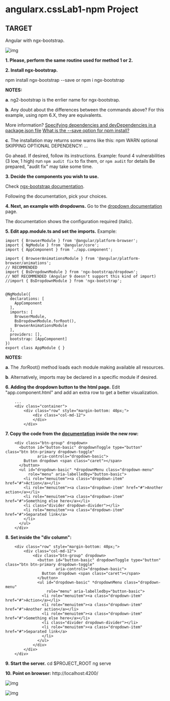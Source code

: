 # angularx.cssLab1-npm Project 



## TARGET 

Angular with ngx-bootstrap.

 

![img](https://ultering.com/it4us/wp-content/uploads/2021/01/angular-cssLab1-npm-ngx.jpg)

**1. Please, perform the same routine used for method 1 or 2.**



**2. Install ngx-bootstrap.**

npm install ngx-bootstrap --save
or
npm i ngx-bootstrap

**NOTES:**

**a**. ng2-bootstrap is the errlier name for ngx-bootstrap.

**b**. Any doubt about the differences between the commands above?
For this example, using npm 6.X, they are equivalents.

More information?
[Specifying dependencies and devDependencies in a package.json file](https://docs.npmjs.com/specifying-dependencies-and-devdependencies-in-a-package-json-file)
[What is the --save option for npm install?](https://stackoverflow.com/questions/19578796/what-is-the-save-option-for-npm-install)

**c**. The installation may returns some warns like this:
npm WARN optional SKIPPING OPTIONAL DEPENDENCY: ...

Go ahead.
If desired, follow its instructions. Example:
found 4 vulnerabilities (3 low, 1 high)
run `npm audit fix` to fix them, or `npm audit` for details
Be prepared, "audit fix" may take some time.



**3. Decide the components you wish to use.**

Check [ngx-bootstrap documentation](https://valor-software.com/ngx-bootstrap/#/documentation).

Following the documentation, pick your choices.



**4. Next, an example with dropdowns.**
Go to the [dropdown documentation](https://valor-software.com/ngx-bootstrap/#/dropdowns) page.

The documentation shows the configuration required (italic).



**5. Edit app.module.ts and set the imports.**
Example:

```
import { BrowserModule } from '@angular/platform-browser';
import { NgModule } from '@angular/core';
import { AppComponent } from './app.component';

import { BrowserAnimationsModule } from '@angular/platform-browser/animations';
// RECOMMENDED
import { BsDropdownModule } from 'ngx-bootstrap/dropdown';
// NOT RECOMMENDED (Angular 9 doesn't support this kind of import)
//import { BsDropdownModule } from 'ngx-bootstrap';


@NgModule({
  declarations: [
    AppComponent
  ],
  imports: [
    BrowserModule,
    BsDropdownModule.forRoot(),
    BrowserAnimationsModule
  ],
  providers: [],
  bootstrap: [AppComponent]
})
export class AppModule { }
```

**NOTES:**

**a**. The .forRoot() method loads each module making available all resources.

**b**. Alternatively, imports may be declared in a specific module if desired.

 

**6. Adding the dropdown button to the html page.**
Edit "app.component.html" and add an extra row to get a better visualization.

```
	...
	<div class="container">
		<div class="row" style="margin-bottom: 40px;">
			<div class="col-md-12">
			</div>
		</div>
```

 

**7. Copy the code from the [documentation](https://valor-software.com/ngx-bootstrap/#/dropdowns) inside the new row:**

```
	<div class="btn-group" dropdown>
	  <button id="button-basic" dropdownToggle type="button" class="btn btn-primary dropdown-toggle"
			  aria-controls="dropdown-basic">
		Button dropdown <span class="caret"></span>
	  </button>
	  <ul id="dropdown-basic" *dropdownMenu class="dropdown-menu"
		  role="menu" aria-labelledby="button-basic">
		<li role="menuitem"><a class="dropdown-item" href="#">Action</a></li>
		<li role="menuitem"><a class="dropdown-item" href="#">Another action</a></li>
		<li role="menuitem"><a class="dropdown-item" href="#">Something else here</a></li>
		<li class="divider dropdown-divider"></li>
		<li role="menuitem"><a class="dropdown-item" href="#">Separated link</a>
		</li>
	  </ul>
	</div>
```

 

**8. Set inside the "div column":**

```
	<div class="row" style="margin-bottom: 40px;">
		<div class="col-md-12">
			<div class="btn-group" dropdown>
			  <button id="button-basic" dropdownToggle type="button" class="btn btn-primary dropdown-toggle"
					  aria-controls="dropdown-basic">
				Button dropdown <span class="caret"></span>
			  </button>
			  <ul id="dropdown-basic" *dropdownMenu class="dropdown-menu"
				  role="menu" aria-labelledby="button-basic">
				<li role="menuitem"><a class="dropdown-item" href="#">Action</a></li>
				<li role="menuitem"><a class="dropdown-item" href="#">Another action</a></li>
				<li role="menuitem"><a class="dropdown-item" href="#">Something else here</a></li>
				<li class="divider dropdown-divider"></li>
				<li role="menuitem"><a class="dropdown-item" href="#">Separated link</a>
				</li>
			  </ul>
			</div>
		</div>
	</div>
```

 

**9. Start the server.**
cd $PROJECT_ROOT
ng serve

 

**10. Point on browser:**
http://localhost:4200/

![img](https://ultering.com/it4us/wp-content/uploads/2021/01/angular_ngx-bootstrap_dropdown_closed.jpg)

![img](https://ultering.com/it4us/wp-content/uploads/2021/01/angular_ngx-bootstrap_dropdown_opened.jpg)